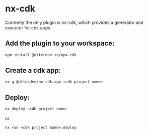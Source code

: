 # nx-cdk

Currently the only plugin is nx-cdk, which provides a generator and executor for cdk apps.

## Add the plugin to your workspace:

```sh
npm install @otterdev-io/npm-cdk
```

## Create a cdk app:

```sh
nx g @otterdev/nx-cdk:app <cdk project name>
```

## Deploy:

```sh
nx deploy <cdk project name>
```

or

```
nx run <cdk project name>:deploy
```
